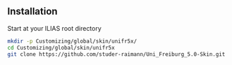 ## Installation ##

Start at your ILIAS root directory
```bash
mkdir -p Customizing/global/skin/unifr5x/
cd Customizing/global/skin/unifr5x
git clone https://github.com/studer-raimann/Uni_Freiburg_5.0-Skin.git
```